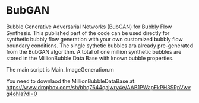 # BubGAN
Bubble Generative Adversarial Networks (BubGAN) for Bubbly Flow Synthesis. This published part of the code can be used directly for synthetic bubbly flow generation with your own customized bubbly flow boundary conditions.
The single sythetic bubbles ara already pre-generated from the BubGAN algorithm.  A total of one million synthetic bubbles are stored in the MillionBubble Data Base with known bubble properties. 

The main script is Main_ImageGeneration.m  

You need to downlaod the MillionBubbleDataBase at:  https://www.dropbox.com/sh/bbq7644qajwry4e/AAB1PWapFkPH3SRpVwvg4ohIa?dl=0

